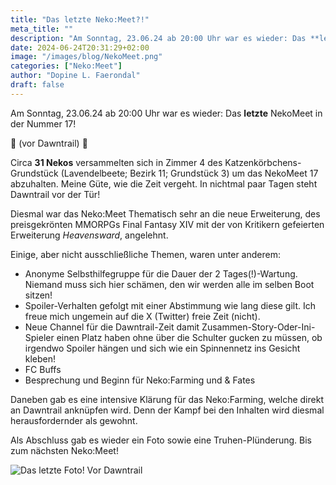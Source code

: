 ```yaml
---
title: "Das letzte Neko:Meet?!"
meta_title: ""
description: "Am Sonntag, 23.06.24 ab 20:00 Uhr war es wieder: Das **letzte** NekoMeet in der Nummer 17!"
date: 2024-06-24T20:31:29+02:00
image: "/images/blog/NekoMeet.png"
categories: ["Neko:Meet"]
author: "Dopine L. Faerondal"
draft: false
---
```


Am Sonntag, 23.06.24 ab 20:00 Uhr war es wieder: Das **letzte** NekoMeet in der Nummer 17!

:clown_face: (vor Dawntrail) :clown_face:

Circa **31 Nekos** versammelten sich in Zimmer 4 des Katzenkörbchens-Grundstück (Lavendelbeete; Bezirk 11; Grundstück 3) um das NekoMeet 17 abzuhalten. Meine Güte, wie die Zeit vergeht. In nichtmal paar Tagen steht Dawntrail vor der Tür!

Diesmal war das Neko:Meet Thematisch sehr an die neue Erweiterung, des preisgekrönten MMORPGs Final Fantasy XIV mit der von Kritikern gefeierten Erweiterung *Heavensward*, angelehnt.

Einige, aber nicht ausschließliche Themen, waren unter anderem:

* Anonyme Selbsthilfegruppe für die Dauer der 2 Tages(!)-Wartung. Niemand muss sich hier schämen, den wir werden alle im selben Boot sitzen!
* Spoiler-Verhalten gefolgt mit einer Abstimmung wie lang diese gilt. Ich freue mich ungemein auf die X (Twitter) freie Zeit (nicht).
* Neue Channel für die Dawntrail-Zeit damit Zusammen-Story-Oder-Ini-Spieler einen Platz haben ohne über die Schulter gucken zu müssen, ob irgendwo Spoiler hängen und sich wie ein Spinnennetz ins Gesicht kleben!
* FC Buffs
* Besprechung und Beginn für Neko:Farming und & Fates

Daneben gab es eine intensive Klärung für das Neko:Farming, welche direkt an Dawntrail anknüpfen wird. Denn der Kampf bei den Inhalten wird diesmal herausfordernder als gewohnt.

Als Abschluss gab es wieder ein Foto sowie eine Truhen-Plünderung. Bis zum nächsten Neko:Meet!


![Das letzte Foto! Vor Dawntrail](images/blog/screenshots/1719253857-NekoMeet17.jpg)